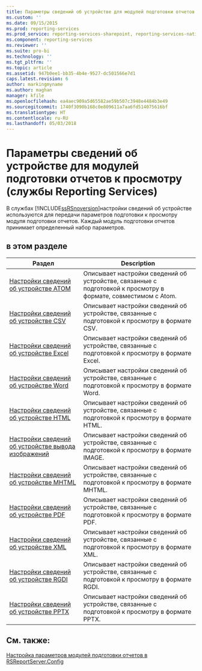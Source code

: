 ```yaml
---
title: Параметры сведений об устройстве для модулей подготовки отчетов к просмотру (службы Reporting Services) | Документы Майкрософт
ms.custom: ''
ms.date: 09/15/2015
ms.prod: reporting-services
ms.prod_service: reporting-services-sharepoint, reporting-services-native
ms.component: reporting-services
ms.reviewer: ''
ms.suite: pro-bi
ms.technology: ''
ms.tgt_pltfrm: ''
ms.topic: article
ms.assetid: 947b0ee1-bb35-4b4e-9527-dc501566e7d1
caps.latest.revision: 6
author: markingmyname
ms.author: maghan
manager: kfile
ms.openlocfilehash: ea4aec909a5d65582ae59b507c3948e4484b3e49
ms.sourcegitcommit: 1740f3090b168c0e809611a7aa6fd514075616bf
ms.translationtype: HT
ms.contentlocale: ru-RU
ms.lasthandoff: 05/03/2018
---
```

# <a name="device-information-settings-for-rendering-extensions-reporting-services"></a>Параметры сведений об устройстве для модулей подготовки отчетов к просмотру (службы Reporting Services)
  В службах [!INCLUDE[ssRSnoversion](../includes/ssrsnoversion-md.md)]настройки сведений об устройстве используются для передачи параметров подготовки к просмотру модуля подготовки отчетов. Каждый модуль подготовки отчетов принимает определенный набор параметров.  
  
## <a name="in-this-section"></a>в этом разделе  
  
|Раздел|Description|  
|-----------|-----------------|  
|[Настройки сведений об устройстве ATOM](../reporting-services/atom-device-information-settings.md)|Описывает настройки сведений об устройстве, связанные с подготовкой к просмотру в формате, совместимом с Atom.|  
|[Настройки сведений об устройстве CSV](../reporting-services/csv-device-information-settings.md)|Описывает настройки сведений об устройстве, связанные с подготовкой к просмотру в формате CSV.|  
|[Настройки сведений об устройстве Excel](../reporting-services/excel-device-information-settings.md)|Описывает настройки сведений об устройстве, связанные с подготовкой к просмотру в формате Excel.|  
|[Настройки сведений об устройстве Word](../reporting-services/word-device-information-settings.md)|Описывает настройки сведений об устройстве, связанные с подготовкой к просмотру в формате Word.|  
|[Настройки сведений об устройстве HTML](../reporting-services/html-device-information-settings.md)|Описывает настройки сведений об устройстве, связанные с подготовкой к просмотру в формате HTML.|  
|[Настройки сведений об устройстве вывода изображений](../reporting-services/image-device-information-settings.md)|Описывает настройки сведений об устройстве, связанные с подготовкой к просмотру в формате IMAGE.|  
|[Настройки сведений об устройстве MHTML](../reporting-services/mhtml-device-information-settings.md)|Описывает настройки сведений об устройстве, связанные с подготовкой к просмотру в формате MHTML.|  
|[Настройки сведений об устройстве PDF](../reporting-services/pdf-device-information-settings.md)|Описывает настройки сведений об устройстве, связанные с подготовкой к просмотру в формате PDF.|  
|[Настройки сведений об устройстве XML](../reporting-services/xml-device-information-settings.md)|Описывает настройки сведений об устройстве, связанные с подготовкой к просмотру в формате XML.|  
|[Настройки сведений об устройстве RGDI](../reporting-services/rgdi-device-information-settings.md)|Описывает настройки сведений об устройстве, связанные с подготовкой к просмотру в формате RGDI.|  
|[Настройки сведений об устройстве PPTX](../reporting-services/pptx-device-information-settings.md)|Описывает настройки сведений об устройстве, связанные с подготовкой к просмотру в формате PPTX.|  
  
## <a name="see-also"></a>См. также:  
 [Настройка параметров модулей подготовки отчетов в RSReportServer.Config](../reporting-services/customize-rendering-extension-parameters-in-rsreportserver-config.md)  
  
  
